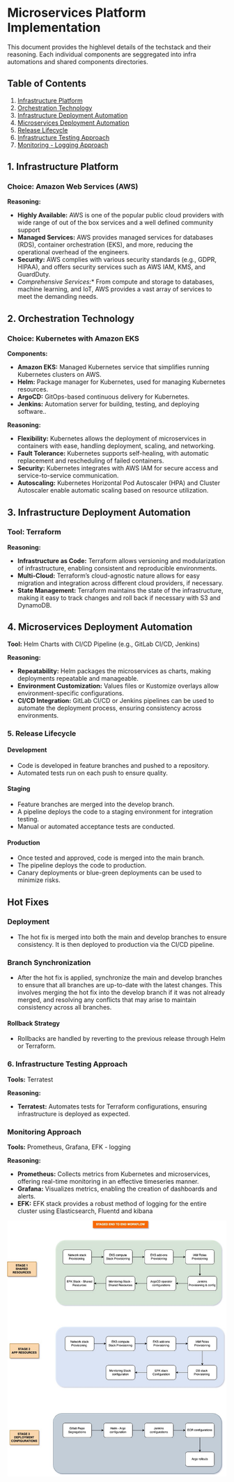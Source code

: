 # Microservices Platform Implementation

This document provides the highlevel details of the techstack and their reasoning. Each individual components are seggregated into infra automations and shared components directories.

## Table of Contents
1. [Infrastructure Platform](#infrastructure-platform)
2. [Orchestration Technology](#orchestration-technology)
3. [Infrastructure Deployment Automation](#infrastructure-deployment-automation)
4. [Microservices Deployment Automation](#microservices-deployment-automation)
5. [Release Lifecycle](#release-lifecycle)
6. [Infrastructure Testing Approach](#infrastructure-testing-approach)
7. [Monitoring - Logging Approach](#monitoring-logging-approach)

## 1. Infrastructure Platform

### Choice: **Amazon Web Services (AWS)**

**Reasoning:**
- **Highly Available:**  AWS is one of the popular public cloud providers with  wide range of out of the box services  and a well defined community support     
- **Managed Services:** AWS provides managed services for databases (RDS), container orchestration (EKS), and more, reducing the operational overhead of the engineers.
- **Security:** AWS complies with various security standards (e.g., GDPR, HIPAA), and offers security services such as AWS IAM, KMS, and GuardDuty.
- **Comprehensive Services*:** From compute and storage to databases, machine learning, and IoT, AWS provides a vast array of services to meet the demanding needs. 

## 2. Orchestration Technology

### Choice: **Kubernetes with Amazon EKS**

**Components:**
- **Amazon EKS:** Managed Kubernetes service that simplifies running Kubernetes clusters on AWS.
- **Helm:** Package manager for Kubernetes, used for managing Kubernetes resources.
- **ArgoCD:** GitOps-based continuous delivery for Kubernetes.
- **Jenkins:** Automation server for building, testing, and deploying software..

**Reasoning:**
- **Flexibility:** Kubernetes allows the deployment of microservices in containers with ease, handling deployment, scaling, and networking.
- **Fault Tolerance:** Kubernetes supports self-healing, with automatic replacement and rescheduling of failed containers.
- **Security:** Kubernetes integrates with AWS IAM for secure access and service-to-service communication.
- **Autoscaling:** Kubernetes Horizontal Pod Autoscaler (HPA) and Cluster Autoscaler enable automatic scaling based on resource utilization.

## 3. Infrastructure Deployment Automation

### Tool: **Terraform**

**Reasoning:**
- **Infrastructure as Code:** Terraform allows versioning and modularization of infrastructure, enabling consistent and reproducible environments.
- **Multi-Cloud:** Terraform’s cloud-agnostic nature allows for easy migration and integration across different cloud providers, if necessary.
- **State Management:** Terraform maintains the state of the infrastructure, making it easy to track changes and roll back if necessary with S3 and DynamoDB.

## 4. Microservices Deployment Automation

**Tool:** Helm Charts with CI/CD Pipeline (e.g., GitLab CI/CD, Jenkins)

**Reasoning:**

* **Repeatability:** Helm packages the microservices as charts, making deployments repeatable and manageable.
* **Environment Customization:** Values files or Kustomize overlays allow environment-specific configurations.
* **CI/CD Integration:** GitLab CI/CD or Jenkins pipelines can be used to automate the deployment process, ensuring consistency across environments.

### 5. Release Lifecycle

#### Development
* Code is developed in feature branches and pushed to a repository.
* Automated tests run on each push to ensure quality.

#### Staging
* Feature branches are merged into the develop branch.
* A pipeline deploys the code to a staging environment for integration testing.
* Manual or automated acceptance tests are conducted.

#### Production
* Once tested and approved, code is merged into the main branch.
* The pipeline deploys the code to production.
* Canary deployments or blue-green deployments can be used to minimize risks.

## Hot Fixes

### Deployment
* The hot fix is merged into both the main and develop branches to ensure consistency. It is then deployed to production via the CI/CD pipeline.

### Branch Synchronization
* After the hot fix is applied, synchronize the main and develop branches to ensure that all branches are up-to-date with the latest changes. This involves merging the hot fix into the develop branch if it was not already merged, and resolving any conflicts that may arise to maintain consistency across all branches.


#### Rollback Strategy
* Rollbacks are handled by reverting to the previous release through Helm or Terraform.

### 6. Infrastructure Testing Approach

**Tools:** Terratest

**Reasoning:**

* **Terratest:** Automates tests for Terraform configurations, ensuring infrastructure is deployed as expected. 


### Monitoring Approach

**Tools:** Prometheus, Grafana, EFK - logging

**Reasoning:**

* **Prometheus:** Collects metrics from Kubernetes and microservices, offering real-time monitoring in an effective timeseries manner.
* **Grafana:** Visualizes metrics, enabling the creation of dashboards and alerts.
* **EFK:** EFK stack provides a robust method of logging for the entire cluster using  Elasticsearch, Fluentd and kibana

![alt text](platform-eng-STAGED-WF-1.jpg)